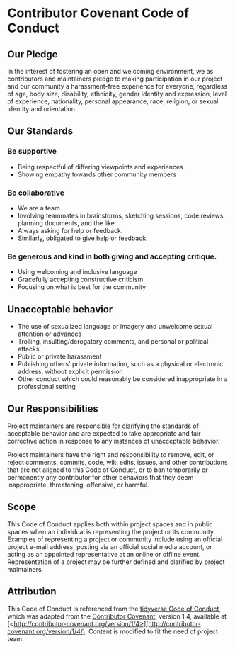 # Contributor Covenant Code of Conduct

## Our Pledge

In the interest of fostering an open and welcoming environment, we as contributors and maintainers pledge to making participation in our project and our community a harassment-free experience for everyone, regardless of age, body size, disability, ethnicity, gender identity and expression, level of experience, nationality, personal appearance, race, religion, or sexual identity and orientation.

## Our Standards

### **Be supportive**

-   Being respectful of differing viewpoints and experiences
-   Showing empathy towards other community members

### **Be collaborative**

-   We are a team.
-   Involving teammates in brainstorms, sketching sessions, code reviews, planning documents, and the like.
-   Always asking for help or feedback.
-   Similarly, obligated to give help or feedback.

### **Be generous and kind in both giving and accepting critique.** 

-   Using welcoming and inclusive language
-   Gracefully accepting constructive criticism
-   Focusing on what is best for the community

## Unacceptable behavior

-   The use of sexualized language or imagery and unwelcome sexual attention or advances
-   Trolling, insulting/derogatory comments, and personal or political attacks
-   Public or private harassment
-   Publishing others' private information, such as a physical or electronic address, without explicit permission
-   Other conduct which could reasonably be considered inappropriate in a professional setting

## Our Responsibilities

Project maintainers are responsible for clarifying the standards of acceptable behavior and are expected to take appropriate and fair corrective action in response to any instances of unacceptable behavior.

Project maintainers have the right and responsibility to remove, edit, or reject comments, commits, code, wiki edits, issues, and other contributions that are not aligned to this Code of Conduct, or to ban temporarily or permanently any contributor for other behaviors that they deem inappropriate, threatening, offensive, or harmful.

## Scope

This Code of Conduct applies both within project spaces and in public spaces when an individual is representing the project or its community. Examples of representing a project or community include using an official project e-mail address, posting via an official social media account, or acting as an appointed representative at an online or offline event. Representation of a project may be further defined and clarified by project maintainers.

## Attribution

This Code of Conduct is referenced from the [tidyverse Code of Conduct](https://github.com/tidyverse/tidyverse.org/blob/master/CODE_OF_CONDUCT.md), which was adapted from the [Contributor Covenant](http://contributor-covenant.org), version 1.4, available at [\<http://contributor-covenant.org/version/1/4>](http://contributor-covenant.org/version/1/4/). Content is modified to fit the need of project team.
